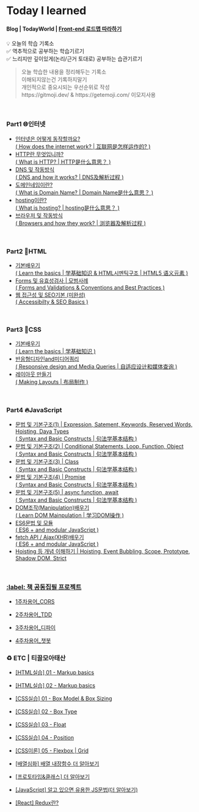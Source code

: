  # Today I learned 
  <h4>Blog | TodayWorld | <a href="https://roadmap.sh/frontend">Front-end 로드맵 따라하기</a></h4>

  💡  오늘의 학습 기록소<br>
  ✅ 역추적으로 공부하는 학습기르기<br>
  ✅ 느리지만 깊이있게(논리/근거 토대로) 공부하는 습관기르기

  <blockquote>
  <p> 
  오늘 학습한 내용을 정리해두는 기록소<br>
  이해되지않는건 기록하지말기 <br>
  개인적으로 중요시되는 우선순위로 작성 <br>
  https://gitmoji.dev/ & https://getemoji.com/ 이모지사용<br>
  </blockquote>

 <br/>

  <h3>Part1 🌐인터넷</h3>
  <ul>
   <li><a href="https://luckyjek.tistory.com/62?category=1243491">인터넷은 어떻게 동작할까요?
   <br>( How does the internet work? | 互联网是怎样运作的? )</a></li>
   <li><a href="https://luckyjek.tistory.com/59?category=1243491">HTTP란 무엇입니까?
   <br>( What is HTTP? | HTTP是什么意思？ )</a></li>
   <li><a href="https://luckyjek.tistory.com/54?category=1243491">DNS 및 작동방식
   <br>( DNS and how it works? | DNS及解析过程 )</a></li>
   <li><a href="https://luckyjek.tistory.com/56?category=1243491">도메인네임이란?
   <br>( What is Domain Name? | Domain Name是什么意思？ )</a></li>
   <li><a href="https://luckyjek.tistory.com/64">hosting이란?
   <br>( What is hosting? | hosting是什么意思？ )</a></li>
   <li><a href="https://luckyjek.tistory.com/65">브라우저 및 작동방식
   <br>( Browsers and how they work? | 浏览器及解析过程 )</a></li>
  
 </ul>

 <br/>
 
 <h3>Part2 📝HTML</h3>
  <ul>  
   <li><a href="https://luckyjek.tistory.com/66?category=1243491">기본배우기
   <br>( Learn the basics | 学基础知识 & HTML시멘틱구조 | HTML5 语义元素 )</a></li>
   <li><a href="https://luckyjek.tistory.com/67?category=1243491">Forms 및 유효성검사 | 모범사례
   <br>( Forms and Validations & Conventions and Best Practices )</a></li>
   <li><a href="https://luckyjek.tistory.com/68?category=1243491">웹 접근성 및 SEO기본 (미완성)
   <br>( Accessibilty & SEO Basics )</a></li>
 </ul>  
 
 <br/>
  
 <h3>Part3 🎨CSS</h3>
  <ul>  
   <li><a href="https://luckyjek.tistory.com/78?category=1243491">기본배우기
   <br>( Learn the basics | 学基础知识 )</a></li>
   <li><a href="https://luckyjek.tistory.com/76?category=1243491">반응형디자인and미디어쿼리
   <br>( Responsive design and Media Queries | 自适应设计和媒体查询 )</a></li>
   <li><a href="https://luckyjek.tistory.com/69?category=1243491">레이아웃 만들기
   <br>( Making Layouts | 布局制作 )</a></li>
 </ul>  
 
 <br/>
 
  <h3>Part4 🔥JavaScript</h3>
  <ul>  
   <li><a href="https://luckyjek.tistory.com/80?category=1243491">문법 및 기본구조(1) | Expression, Satement, Keywords, Reserved Words, Hoisting, Daya Types
   <br>( Syntax and Basic Constructs | 句法学基本结构 )</a></li>
   <li><a href="https://luckyjek.tistory.com/83?category=1243491">문법 및 기본구조(2) | Conditional Statements, Loop, Function, Object 
   <br>( Syntax and Basic Constructs | 句法学基本结构 )</a></li>
   <li><a href="https://luckyjek.tistory.com/85?category=1243491">문법 및 기본구조(3) | Class
   <br>( Syntax and Basic Constructs | 句法学基本结构 )</a></li>
   <li><a href="https://luckyjek.tistory.com/86?category=1243491">문법 및 기본구조(4) | Promise
   <br>( Syntax and Basic Constructs | 句法学基本结构 )</a></li>
   <li><a href="https://luckyjek.tistory.com/87?category=1243491">문법 및 기본구조(5) | async function, await
   <br>( Syntax and Basic Constructs | 句法学基本结构 )</a></li>
   <li><a href="https://luckyjek.tistory.com/91">DOM조작(Manipulation)배우기
   <br>( Learn DOM Mainpulation | 学习DOM操作 )</a></li>
   <li><a href="https://luckyjek.tistory.com/79?category=1243491">ES6문법 및 모듈
   <br>( ES6 + and modular JavaScript )</a></li>
   <li><a href="https://luckyjek.tistory.com/94?category=1243491">fetch API / Ajax(XHR)배우기
   <br>( ES6 + and modular JavaScript )</a></li>
   <li><a href="https://luckyjek.tistory.com/95?category=1243491">Hoisting 등 개념 이해하기 | Hoisting, Event Bubbling, Scope, Prototype, Shadow DOM, Strict
 </ul>  
 
 <br/>

<h3>:label: 책 공동집필 프로젝트</h3>
   <ul>
     <li><a href="https://luckyjek.tistory.com/58?category=1243490">1주차용어_CORS </a></li>
   </ul>
   <ul>
     <li><a href="https://luckyjek.tistory.com/60?category=1243490">2주차용어_TDD </a></li>
   </ul>
   <ul>
     <li><a href="https://luckyjek.tistory.com/61?category=1243490">3주차용어_디파이 </a></li>
   </ul>
   <ul>
     <li><a href="https://luckyjek.tistory.com/84?category=1243490">4주차용어_챗봇 </a></li>
   </ul>
     
<h3>♻️ ETC | 티끌모아태산</h3>
  <ul>  
   <li><a href="https://luckyjek.tistory.com/70">[HTML실습] 01 - Markup basics</a></li>
  </ul>  
  <ul>  
   <li><a href="https://luckyjek.tistory.com/71?category=1251360">[HTML실습] 02 - Markup basics </a></li>
  </ul>  
  <ul>  
   <li><a href="https://luckyjek.tistory.com/72">[CSS실습] 01 - Box Model & Box Sizing </a></li>
  </ul>  
  <ul>  
   <li><a href="https://luckyjek.tistory.com/73?category=1251360">[CSS실습] 02 - Box Type </a></li>
  </ul>  
  <ul>  
   <li><a href="https://luckyjek.tistory.com/74?category=1251360">[CSS실습] 03 - Float </a></li>
  </ul>  
  <ul>  
   <li><a href="https://luckyjek.tistory.com/75?category=1251360">[CSS실습] 04 - Position </a></li>
  </ul>  
  <ul>  
   <li><a href="https://luckyjek.tistory.com/77?category=1251360">[CSS이론] 05 - Flexbox | Grid </a></li>
  </ul>  
  <ul>  
   <li><a href="https://luckyjek.tistory.com/89">[배열심화] 배열 내장함수 더 알아보기</a></li>
  </ul>  
  <ul>  
   <li><a href="https://luckyjek.tistory.com/90?category=1251360">[프로토타입&클래스] 더 알아보기</a></li>
  </ul>
  <ul>  
   <li><a href="https://luckyjek.tistory.com/96?category=1251360">[JavaScript] 알고 있으면 유용한 JS문법(더 알아보기) </a></li>
  </ul>  
  <ul>  
   <li><a href="https://luckyjek.tistory.com/116">[React] Redux란? </a></li>
  </ul>  


